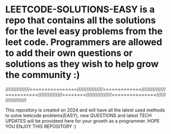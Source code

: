 # LEETCODE-SOLUTIONS-EASY is a repo that contains all the solutions for the level easy problems from the leet code. Programmers are allowed to add their own questions or solutions as they wish to help grow the community :)

///////////////================////////////////=============///////////////===========///////////////========////////////////===============///////////////////

This repository is created on 2024 and will have all the latest used methods to solve leetcode problems(EASY), new QUESTIONS and latest TECH UPDATES will be provideed here for your growth as a programmer. 
HOPE YOU ENJOY THIS REPOSITORY :)
